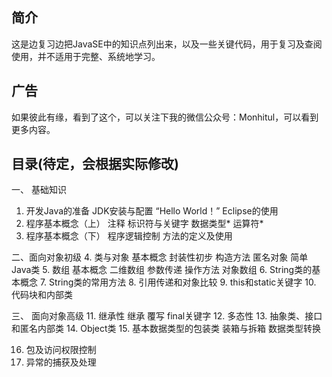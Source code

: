 ## 简介
这是边复习边把JavaSE中的知识点列出来，以及一些关键代码，用于复习及查阅使用，并不适用于完整、系统地学习。

## 广告
如果彼此有缘，看到了这个，可以关注下我的微信公众号：Monhitul，可以看到更多内容。

## 目录(待定，会根据实际修改)
一、 基础知识
1. 开发Java的准备
	JDK安装与配置
	“Hello World！”
	Eclipse的使用
2. 程序基本概念（上）
	注释
	标识符与关键字
	数据类型*
	运算符*
3. 程序基本概念（下）
	程序逻辑控制
	方法的定义及使用

二、面向对象初级
4. 类与对象
	基本概念
	封装性初步
	构造方法
	匿名对象
	简单Java类
5. 数组
	基本概念
	二维数组
	参数传递
	操作方法
	对象数组
6. String类的基本概念
7. String类的常用方法
8. 引用传递和对象比较
9. this和static关键字
10. 代码块和内部类

三、 面向对象高级
11. 继承性
	继承
	覆写
	final关键字
12. 多态性
13. 抽象类、接口和匿名内部类
14. Object类
15. 基本数据类型的包装类
	装箱与拆箱
	数据类型转换

16. 包及访问权限控制
17. 异常的捕获及处理